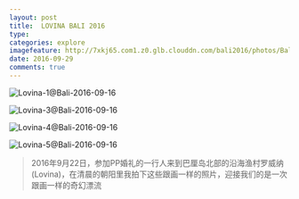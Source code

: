 ```yaml
---
layout: post
title:  LOVINA BALI 2016
type: 
categories: explore
imagefeature: http://7xkj65.com1.z0.glb.clouddn.com/bali2016/photos/Bali-2016-dolphin-1.jpg?imageMogr2/thumbnail/!30p
date: 2016-09-29
comments: true
---
```


![Lovina-1@Bali-2016-09-16](http://7xkj65.com1.z0.glb.clouddn.com/bali2016/photos/Bali-2016-dolphin-1.jpg)

![Lovina-3@Bali-2016-09-16](http://7xkj65.com1.z0.glb.clouddn.com/bali2016/photos/Bali-2016-dolphin-3.jpg)

![Lovina-4@Bali-2016-09-16](http://7xkj65.com1.z0.glb.clouddn.com/bali2016/photos/Bali-2016-lovina-1.jpg)

![Lovina-5@Bali-2016-09-16](http://7xkj65.com1.z0.glb.clouddn.com/bali2016/photos/Bali-2016-lovina-2.jpg)



> 2016年9月22日，参加PP婚礼的一行人来到巴厘岛北部的沿海渔村罗威纳(Lovina)，在清晨的朝阳里我拍下这些跟画一样的照片，迎接我们的是一次跟画一样的奇幻漂流